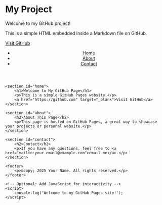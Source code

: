 # My Project

Welcome to my GitHub project!

<p>This is a simple HTML embedded inside a Markdown file on GitHub.</p>

<a href="https://github.com" target="_blank">Visit GitHub</a>

<!DOCTYPE html>
<html lang="en">
<head>
    <meta charset="UTF-8">
    <meta name="viewport" content="width=device-width, initial-scale=1.0">
    <meta name="description" content="A simple GitHub Pages example">
    <meta name="author" content="Your Name">
    <title>My GitHub Page</title>
    <link rel="icon" href="favicon.ico" type="image/x-icon">
    <!-- You can add external CSS or JavaScript files below -->
    <link rel="stylesheet" href="styles.css">
    <script src="script.js"></script>
</head>
<body>
    <header>
        <nav>
            <ul>
                <li><a href="#home">Home</a></li>
                <li><a href="#about">About</a></li>
                <li><a href="#contact">Contact</a></li>
            </ul>
        </nav>
    </header>

    <section id="home">
        <h1>Welcome to My GitHub Page</h1>
        <p>This is a simple GitHub Pages website.</p>
        <a href="https://github.com" target="_blank">Visit GitHub</a>
    </section>

    <section id="about">
        <h2>About This Page</h2>
        <p>This page is hosted on GitHub Pages, a great way to showcase your projects or personal website.</p>
    </section>

    <section id="contact">
        <h2>Contact</h2>
        <p>If you have any questions, feel free to <a href="mailto:your.email@example.com">email me</a>.</p>
    </section>

    <footer>
        <p>&copy; 2025 Your Name. All rights reserved.</p>
    </footer>

    <!-- Optional: Add JavaScript for interactivity -->
    <script>
        console.log('Welcome to my GitHub Pages site!');
    </script>
</body>
</html>
